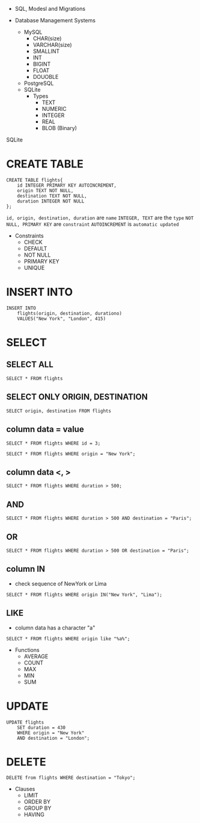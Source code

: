 * SQL, Modesl and Migrations

* Database Management Systems
	* MySQL
		* CHAR(size)
		* VARCHAR(size)
		* SMALLINT
		* INT
		* BIGINT
		* FLOAT
		* DOUOBLE
	* PostgreSQL
	* SQLite
		* Types
			* TEXT
			* NUMERIC
			* INTEGER
			* REAL
			* BLOB (Binary)


SQLite
# CREATE TABLE
```
CREATE TABLE flights{
	id INTEGER PRIMARY KEY AUTOINCREMENT,
	origin TEXT NOT NULL,
	destination TEXT NOT NULL,
	duration INTEGER NOT NULL
};
```

```id, origin, destination, duration``` are ```name```
```INTEGER, TEXT``` are the ```type```
```NOT NULL, PRIMARY KEY``` are ```constraint```
```AUTOINCREMENT``` is ```automatic updated```

* Constraints
	* CHECK
	* DEFAULT
	* NOT NULL
	* PRIMARY KEY
	* UNIQUE
	
# INSERT INTO
```
INSERT INTO 
	flights(origin, destination, durationo) 
	VALUES("New York", "London", 415)
```

# SELECT
## SELECT ALL
```
SELECT * FROM flights
```
## SELECT ONLY ORIGIN, DESTINATION
```
SELECT origin, destination FROM flights
```

## column data = value
```
SELECT * FROM flights WHERE id = 3;
```

```
SELECT * FROM flights WHERE origin = "New York";
```

## column data <, >
```
SELECT * FROM flights WHERE duration > 500;
```

## AND
```
SELECT * FROM flights WHERE duration > 500 AND destination = "Paris";
```

## OR
```
SELECT * FROM flights WHERE duration > 500 OR destination = "Paris";
```

## column IN
* check sequence of NewYork or Lima
```
SELECT * FROM flights WHERE origin IN("New York", "Lima");
```

## LIKE
* column data has a character "a"
```
SELECT * FROM flights WHERE origin like "%a%";
```
* Functions
	* AVERAGE
	* COUNT
	* MAX
	* MIN
	* SUM

# UPDATE
```
UPDATE flights
	SET duration = 430
	WHERE origin = "New York"
	AND destination = "London";
```

# DELETE
```
DELETE from flights WHERE destination = "Tokyo";
```

* Clauses
	* LIMIT
	* ORDER BY
	* GROUP BY
	* HAVING